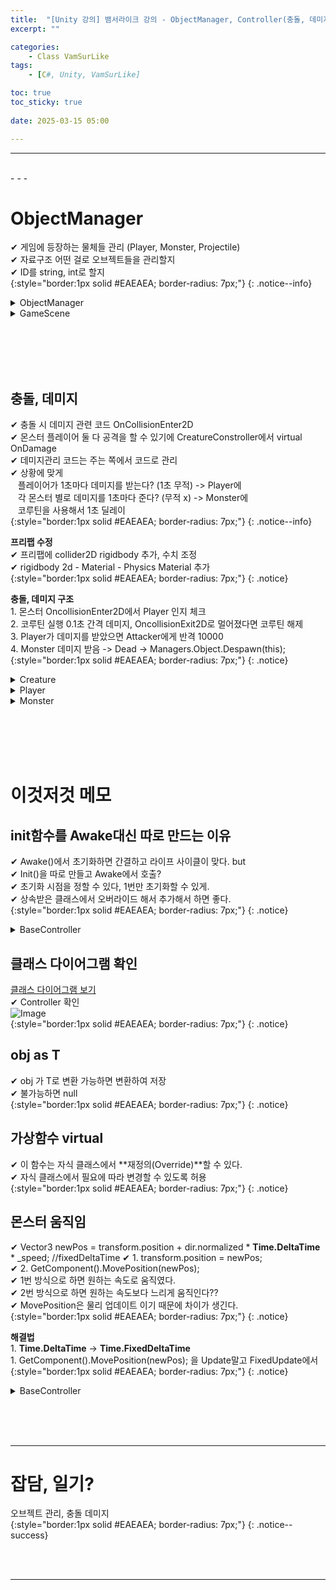 ```yaml
---
title:  "[Unity 강의] 뱀서라이크 강의 - ObjectManager, Controller(충돌, 데미지) "
excerpt: ""

categories:
    - Class VamSurLike
tags:
    - [C#, Unity, VamSurLike]

toc: true
toc_sticky: true
 
date: 2025-03-15 05:00

---
```

- - -

<br>
- - - 

# ObjectManager
✔ 게임에 등장하는 물체들 관리 (Player, Monster, Projectile)  
✔ 자료구조 어떤 걸로 오브젝트들을 관리할지  
✔ ID를 string, int로 할지  
{:style="border:1px solid #EAEAEA; border-radius: 7px;"}
{: .notice--info}  

<details>
<summary>ObjectManager</summary>
<div class="notice--primary" markdown="1"> 

```c# 
public class ObjectManager 
{
    
    public PlayerController Player { get; private set; }
    public HashSet<MonsterController> Monster { get; } = new HashSet<MonsterController>();
    public HashSet<ProjectileController> Projectile { get; } = new HashSet<ProjectileController>();

    public T Spawn<T>(int  templateID =0) where T : BaseController 
    {
        System.Type type = typeof(T);

        if (type == typeof(PlayerController))
        {
            GameObject go = Managers.Resource.Instantiate(PrefabsName.Player, pooling: true);
            go.name = "Player";

            PlayerController pc = go.GetOrAddComponent<PlayerController>();
            Player = pc;
            return pc as T;
        }
        else if(type == typeof(MonsterController))
        {
            string name = (templateID == 0 ? PrefabsName.Goblin : PrefabsName.Snake);
            GameObject go = Managers.Resource.Instantiate(name, pooling : true);

            MonsterController mc = go.GetOrAddComponent<MonsterController>();
            Monster.Add(mc);
            return mc as T;
        }
        return null;
    }

    public void Despawn<T>(T obj) where T : BaseController 
    {
        System.Type type = typeof(T);

        if (type == typeof(PlayerController))
        {
            //?
        }
        else if (type == typeof(MonsterController))
        {
            Monster.Remove(obj as MonsterController);
            Managers.Resource.Destroy(obj.gameObject);
        }
        else if (type == typeof(ProjectileController))
        {
            Projectile.Remove(obj as ProjectileController);
            Managers.Resource.Destroy(obj.gameObject);
        }

    }
}

```
</div>
</details>

<details>
<summary>GameScene</summary>
<div class="notice--primary" markdown="1"> 

```c# 
public class GameScene : MonoBehaviour
{
    void StartLoaded()
    {
        var player = Managers.Object.Spawn<PlayerController>();

        for (int i = 0; i < 10; i++)
        {
            MonsterController mc = Managers.Object.Spawn<MonsterController>(Random.Range(0,2));
            mc.transform.position = new Vector2(Random.Range(-5, 5), Random.Range(-5, 5));
        }

        var joystick = Managers.Resource.Instantiate(PrefabsName.UI_Joystick);
        joystick.name = "@UI_Joystick";

        var map = Managers.Resource.Instantiate(PrefabsName.Map);
        map.name = "@Map";

        Camera.main.GetComponent<CameraController>().Target = player.gameObject;
    }
}

```
</div>
</details>

<br><br><br><br>


## 충돌, 데미지
✔ 충돌 시 데미지 관련 코드 OnCollisionEnter2D  
✔ 몬스터 플레이어 둘 다 공격을 할 수 있기에 CreatureConstroller에서 virtual OnDamage  
✔ 데미지관리 코드는 주는 쪽에서 코드로 관리  
✔ 상황에 맞게  
&nbsp;&nbsp;&nbsp;플레이어가 1초마다 데미지를 받는다? (1초 무적) -> Player에  
&nbsp;&nbsp;&nbsp;각 몬스터 별로 데미지를 1초마다 준다? (무적 x) -> Monster에  
&nbsp;&nbsp;&nbsp;코루틴을 사용해서 1초 딜레이  
{:style="border:1px solid #EAEAEA; border-radius: 7px;"}
{: .notice--info}  

**프리팹 수정**  
✔ 프리팹에 collider2D rigidbody 추가, 수치 조정  
✔ rigidbody 2d - Material - Physics Material 추가  
{:style="border:1px solid #EAEAEA; border-radius: 7px;"}
{: .notice}  

**충돌, 데미지 구조**  
1.&nbsp;몬스터 OncollisionEnter2D에서 Player 인지 체크  
2.&nbsp;코루틴 실행 0.1초 간격 데미지, OncollisionExit2D로 멀어졌다면 코루틴 해제  
3.&nbsp;Player가 데미지를 받았으면 Attacker에게 반격 10000  
4.&nbsp;Monster 데미지 받음 -> Dead -> Managers.Object.Despawn(this);  
{:style="border:1px solid #EAEAEA; border-radius: 7px;"}
{: .notice}  

<details>
<summary>Creature</summary>
<div class="notice--primary" markdown="1"> 

```c# 
public class CreatureController : BaseController
{
    protected float _speed = 2.0f;
    public int Hp { get; set; } = 100;
    public int MaxHp { get; set; } = 100;

	public virtual void OnDamaged(BaseController attacker, int damage)
	{
		Hp -= damage;
		if (Hp <= 0)
		{
			Hp = 0;
			OnDead();
		}
	}

	protected virtual void OnDead()
	{

	}
}
```
</div>
</details>

<details>
<summary>Player</summary>
<div class="notice--primary" markdown="1"> 

```c# 
public class PlayerController : CreatureController
{
    private void OnCollisionEnter2D(Collision2D collision)
    {
        MonsterController target = collision.gameObject.GetComponent<MonsterController>();
        if (target == null)
            return;
    }

    public override void OnDamaged(BaseController attacker, int damage)
    {
        base.OnDamaged(attacker, damage);
        Debug.Log($"Ondamage ! {attacker} {Hp}");

        // Temp 반격
        CreatureController cc = attacker as CreatureController;
        cc?.OnDamaged(this, 10000);
    }
}
```
</div>
</details>

<details>
<summary>Monster</summary>
<div class="notice--primary" markdown="1"> 

```c# 
public class MonsterController : CreatureController
{
    private void OnCollisionEnter2D(Collision2D collision)
    {
        PlayerController target = collision.gameObject.GetComponent<PlayerController>();
        if (target == null)
            return;

        if (_coDotDamage != null) //
            StopCoroutine(_coDotDamage);

        _coDotDamage = StartCoroutine(CoStartDotDamage(target));
    }

    public void OnCollisionExit2D(Collision2D collision)
    {
        PlayerController target = collision.gameObject.GetComponent<PlayerController>();
        if (target == null)
            return;

        if (_coDotDamage != null) // 기존에 뭔가 있는걸 대비
            StopCoroutine(_coDotDamage);
        _coDotDamage = null;
    }

    Coroutine _coDotDamage;
    public IEnumerator CoStartDotDamage(PlayerController target) 
    {
        while (true) 
        {
            target.OnDamaged(this,2);
            yield return new WaitForSeconds(0.1f);
        }
    }

    protected override void OnDead()
    {
        base.OnDead();

        if (_coDotDamage != null)
            StopCoroutine(_coDotDamage);
        _coDotDamage = null;

        Managers.Object.Despawn(this);
    }
}
```
</div>
</details>

<br><br><br><br>

# 이것저것 메모

## init함수를 Awake대신 따로 만드는 이유
✔ Awake()에서 초기화하면 간결하고 라이프 사이클이 맞다. but  
✔ Init()을 따로 만들고 Awake에서 호출?  
✔ 초기화 시점을 정할 수 있다, 1번만 초기화할 수 있게.  
✔ 상속받은 클래스에서 오버라이드 해서 추가해서 하면 좋다.  
{:style="border:1px solid #EAEAEA; border-radius: 7px;"}
{: .notice}  

<details>
<summary>BaseController</summary>
<div class="notice--primary" markdown="1"> 

```c# 
public class BaseController : MonoBehaviour
{
    void Awake()
    {
        Init();
    }

    bool _init = false;

    public virtual bool Init()
    {
        if (_init)
        {
            return false;
        }

        _init = true;
        return true;
    }
}
```
</div>
</details>


## 클래스 다이어그램 확인
[클래스 다이어그램 보기](https://levell1.github.io/til/study134/)  
✔ Controller 확인   
![Image](https://github.com/user-attachments/assets/81d2e96f-a5af-4700-b838-f5c19bd7f9eb)  
{:style="border:1px solid #EAEAEA; border-radius: 7px;"}
{: .notice}  


## obj as T
✔ obj 가 T로 변환 가능하면 변환하여 저장  
✔ 불가능하면 null  
{:style="border:1px solid #EAEAEA; border-radius: 7px;"}
{: .notice}  


## 가상함수 virtual 
✔ 이 함수는 자식 클래스에서 **재정의(Override)**할 수 있다.  
✔ 자식 클래스에서 필요에 따라 변경할 수 있도록 허용  
{:style="border:1px solid #EAEAEA; border-radius: 7px;"}
{: .notice}  

## 몬스터 움직임
✔ Vector3 newPos = transform.position + dir.normalized * **Time.DeltaTime** * _speed; //fixedDeltaTime
✔ 1. transform.position = newPos;  
✔ 2. GetComponent<Rigidbody2D>().MovePosition(newPos);  
✔ 1번 방식으로 하면 원하는 속도로 움직였다.  
✔ 2번 방식으로 하면 원하는 속도보다 느리게 움직인다??  
✔ MovePosition은 물리 업데이트 이기 때문에 차이가 생긴다.  
{:style="border:1px solid #EAEAEA; border-radius: 7px;"}
{: .notice}  

**해결법**  
1.&nbsp;**Time.DeltaTime** -> **Time.FixedDeltaTime**  
1.&nbsp;GetComponent<Rigidbody2D>().MovePosition(newPos); 을 Update말고 FixedUpdate에서  
{:style="border:1px solid #EAEAEA; border-radius: 7px;"}
{: .notice}

<details>
<summary>BaseController</summary>
<div class="notice--primary" markdown="1"> 

```c# 
void Update()
{
    PlayerController pc = Managers.Object.Player;
    if (pc == null)
        return;

    Vector3 dir = pc.transform.position - transform.position;
    Vector3 newPos = transform.position + dir.normalized * Time.fixedDeltaTime * _speed; //fixedDeltaTime
    //transform.position = newPos;                        //포지션으로 이동
    GetComponent<Rigidbody2D>().MovePosition(newPos);     //물리적인 이동
    GetComponent<SpriteRenderer>().flipX = dir.x > 0;
}
```
</div>
</details>


<br><br><br>
- - - 

# 잡담, 일기?
오브젝트 관리, 충돌 데미지  
{:style="border:1px solid #EAEAEA; border-radius: 7px;"}
{: .notice--success}  


<br><br>
- - -